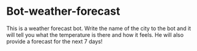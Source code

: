 # Bot-weather-forecast
This is a weather forecast bot. Write the name of the city to the bot and it will tell you what the temperature is there and how it feels. He will also provide a forecast for the next 7 days!
